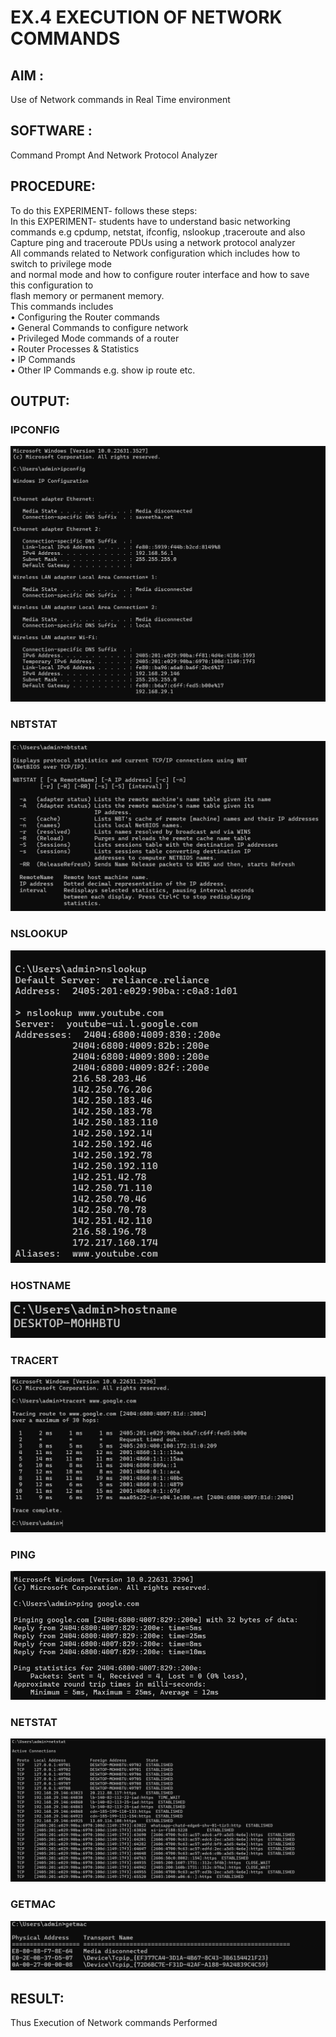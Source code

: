 # EX.4 EXECUTION OF NETWORK COMMANDS
## AIM :
Use of Network commands in Real Time environment
## SOFTWARE : 
Command Prompt And Network Protocol Analyzer
## PROCEDURE: 
To do this EXPERIMENT- follows these steps:
<BR>
In this EXPERIMENT- students have to understand basic networking commands e.g cpdump, netstat, ifconfig, nslookup ,traceroute and also Capture ping and traceroute PDUs using a network protocol analyzer 
<BR>
All commands related to Network configuration which includes how to switch to privilege mode
<BR>
and normal mode and how to configure router interface and how to save this configuration to
<BR>
flash memory or permanent memory.
<BR>
This commands includes
<BR>
• Configuring the Router commands
<BR>
• General Commands to configure network
<BR>
• Privileged Mode commands of a router 
<BR>
• Router Processes & Statistics
<BR>
• IP Commands
<BR>
• Other IP Commands e.g. show ip route etc.
<BR>

## OUTPUT:
### IPCONFIG
![alt text](ip.png)

### NBTSTAT
![alt text](nbt.png)

### NSLOOKUP
![alt text](ns.png)

### HOSTNAME
![alt text](host.png)

### TRACERT
![alt text](trace.png)

### PING
![alt text](ping.png)

### NETSTAT
![alt text](net.png)

### GETMAC
![alt text](get.png)

## RESULT:
Thus Execution of Network commands Performed
